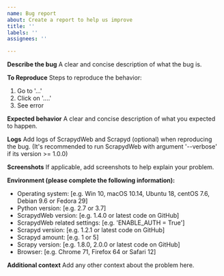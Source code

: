 ```yaml
---
name: Bug report
about: Create a report to help us improve
title: ''
labels: ''
assignees: ''

---
```


**Describe the bug**
A clear and concise description of what the bug is.

**To Reproduce**
Steps to reproduce the behavior:
1. Go to '...'
2. Click on '....'
3. See error

**Expected behavior**
A clear and concise description of what you expected to happen.

**Logs**
Add logs of ScrapydWeb and Scrapyd (optional) when reproducing the bug.
(It's recommended to run ScrapydWeb with argument '--verbose' if its version >= 1.0.0)

**Screenshots**
If applicable, add screenshots to help explain your problem.

**Environment (please complete the following information):**
 - Operating system: [e.g. Win 10, macOS 10.14, Ubuntu 18, centOS 7.6, Debian 9.6 or Fedora 29]
 - Python version: [e.g. 2.7 or 3.7]
 - ScrapydWeb version: [e.g. 1.4.0 or latest code on GitHub]
 - ScrapydWeb related settings: [e.g. 'ENABLE_AUTH = True']
 - Scrapyd version: [e.g. 1.2.1 or latest code on GitHub]
 - Scrapyd amount: [e.g. 1 or 5]
 - Scrapy version: [e.g. 1.8.0, 2.0.0 or latest code on GitHub]
 - Browser: [e.g. Chrome 71, Firefox 64 or Safari 12]

**Additional context**
Add any other context about the problem here.
